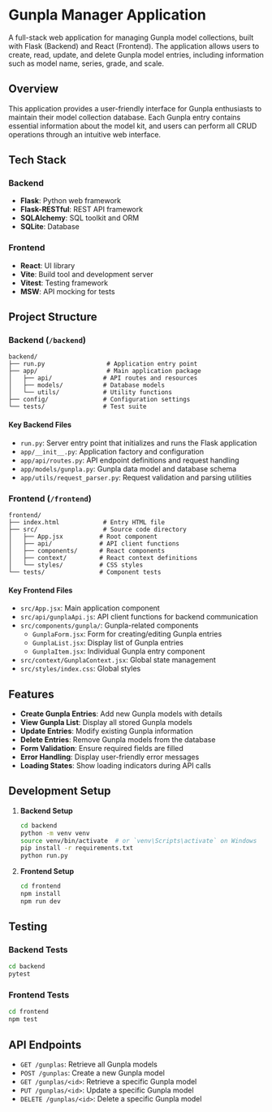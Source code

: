 # Gunpla Manager Application

A full-stack web application for managing Gunpla model collections, built with Flask (Backend) and React (Frontend). The application allows users to create, read, update, and delete Gunpla model entries, including information such as model name, series, grade, and scale.

## Overview

This application provides a user-friendly interface for Gunpla enthusiasts to maintain their model collection database. Each Gunpla entry contains essential information about the model kit, and users can perform all CRUD operations through an intuitive web interface.

## Tech Stack

### Backend
- **Flask**: Python web framework
- **Flask-RESTful**: REST API framework
- **SQLAlchemy**: SQL toolkit and ORM
- **SQLite**: Database

### Frontend
- **React**: UI library
- **Vite**: Build tool and development server
- **Vitest**: Testing framework
- **MSW**: API mocking for tests

## Project Structure

### Backend (`/backend`)

```
backend/
├── run.py                 # Application entry point
├── app/                   # Main application package
│   ├── api/              # API routes and resources
│   ├── models/           # Database models
│   └── utils/            # Utility functions
├── config/               # Configuration settings
└── tests/                # Test suite
```

#### Key Backend Files

- `run.py`: Server entry point that initializes and runs the Flask application
- `app/__init__.py`: Application factory and configuration
- `app/api/routes.py`: API endpoint definitions and request handling
- `app/models/gunpla.py`: Gunpla data model and database schema
- `app/utils/request_parser.py`: Request validation and parsing utilities

### Frontend (`/frontend`)

```
frontend/
├── index.html            # Entry HTML file
├── src/                  # Source code directory
│   ├── App.jsx          # Root component
│   ├── api/             # API client functions
│   ├── components/      # React components
│   ├── context/         # React context definitions
│   └── styles/          # CSS styles
└── tests/               # Component tests
```

#### Key Frontend Files

- `src/App.jsx`: Main application component
- `src/api/gunplaApi.js`: API client functions for backend communication
- `src/components/gunpla/`: Gunpla-related components
  - `GunplaForm.jsx`: Form for creating/editing Gunpla entries
  - `GunplaList.jsx`: Display list of Gunpla entries
  - `GunplaItem.jsx`: Individual Gunpla entry component
- `src/context/GunplaContext.jsx`: Global state management
- `src/styles/index.css`: Global styles

## Features

- **Create Gunpla Entries**: Add new Gunpla models with details
- **View Gunpla List**: Display all stored Gunpla models
- **Update Entries**: Modify existing Gunpla information
- **Delete Entries**: Remove Gunpla models from the database
- **Form Validation**: Ensure required fields are filled
- **Error Handling**: Display user-friendly error messages
- **Loading States**: Show loading indicators during API calls

## Development Setup

1. **Backend Setup**
   ```bash
   cd backend
   python -m venv venv
   source venv/bin/activate  # or `venv\Scripts\activate` on Windows
   pip install -r requirements.txt
   python run.py
   ```

2. **Frontend Setup**
   ```bash
   cd frontend
   npm install
   npm run dev
   ```

## Testing

### Backend Tests
```bash
cd backend
pytest
```

### Frontend Tests
```bash
cd frontend
npm test
```

## API Endpoints

- `GET /gunplas`: Retrieve all Gunpla models
- `POST /gunplas`: Create a new Gunpla model
- `GET /gunplas/<id>`: Retrieve a specific Gunpla model
- `PUT /gunplas/<id>`: Update a specific Gunpla model
- `DELETE /gunplas/<id>`: Delete a specific Gunpla model
